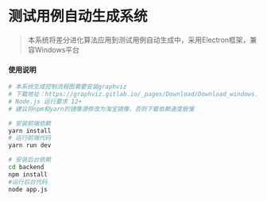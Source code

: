 # 测试用例自动生成系统

> 本系统将差分进化算法应用到测试用例自动生成中，采用Electron框架，兼容Windows平台

#### 使用说明

``` bash
# 本系统生成控制流程图需要安装graphviz
# 下载地址：https://graphviz.gitlab.io/_pages/Download/Download_windows.html
# Node.js 运行要求 12+
# 建议将npm和yarn的镜像源修改为淘宝镜像，否则下载依赖速度极慢

# 安装前端依赖
yarn install
# 运行前端代码
yarn run dev

# 安装后台依赖
cd backend
npm install
#运行后台代码
node app.js


```

#### 
